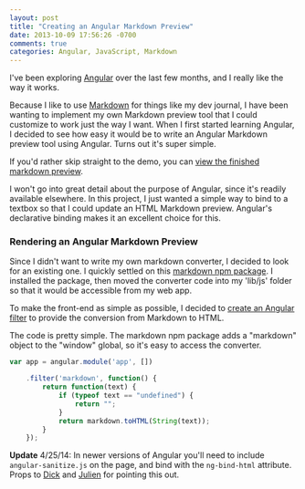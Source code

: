 ```yaml
---
layout: post
title: "Creating an Angular Markdown Preview"
date: 2013-10-09 17:56:26 -0700
comments: true
categories: Angular, JavaScript, Markdown
---
```


I've been exploring [Angular](http://angularjs.org/ "Angular Project Homepage") over the last few months, and I really like the way it works.

Because I like to use [Markdown](http://en.wikipedia.org/wiki/Markdown) for things like my dev journal, I have been wanting to implement my own Markdown preview tool that I could customize to work just the way I want. When I first started learning Angular, I decided to see how easy it would be to write an Angular Markdown preview tool using Angular. Turns out it's super simple.

If you'd rather skip straight to the demo, you can [view the finished markdown preview](http://itsananderson.azurewebsites.net/markdown).

I won't go into great detail about the purpose of Angular, since it's readily available elsewhere. In this project, I just wanted a simple way to bind to a textbox so that I could update an HTML Markdown preview. Angular's declarative binding makes it an excellent choice for this.

### Rendering an Angular Markdown Preview

Since I didn't want to write my own markdown converter, I decided to look for an existing one. I quickly settled on this [markdown npm package](https://npmjs.org/package/markdown). I installed the package, then moved the converter code into my 'lib/js' folder so that it would be accessible from my web app. 

To make the front-end as simple as possible, I decided to [create an Angular filter](http://docs.angularjs.org/guide/dev_guide.templates.filters.creating_filters) to provide the conversion from Markdown to HTML.

The code is pretty simple. The markdown npm package adds a "markdown" object to the "window" global, so it's easy to access the converter.

```javascript
var app = angular.module('app', [])

	.filter('markdown', function() {
		return function(text) {
			if (typeof text == "undefined") {
				return "";
			}
			return markdown.toHTML(String(text));
		}
	});
```

**Update** 4/25/14: In newer versions of Angular you'll need to include `angular-sanitize.js` on the page, and bind with the `ng-bind-html` attribute. Props to [Dick](https://twitter.com/michaeldick) and [Julien](http://konpa.fr) for pointing this out.
